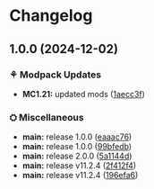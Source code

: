 # Changelog

## 1.0.0 (2024-12-02)


### ⚘ Modpack Updates

* **MC1.21:** updated mods ([1aecc3f](https://github.com/TN-TechNoob/TNVBP-Auto-Publish/commit/1aecc3f5dde4295840d8dbd453188412052fc3c0))


### ⛭ Miscellaneous

* **main:** release 1.0.0 ([eaaac76](https://github.com/TN-TechNoob/TNVBP-Auto-Publish/commit/eaaac766ce3f84a237e1f3c41a2db0f0b9354e9c))
* **main:** release 1.0.0 ([99bfedb](https://github.com/TN-TechNoob/TNVBP-Auto-Publish/commit/99bfedba7612be7aee63bf6120c6f667485a45db))
* **main:** release 2.0.0 ([5a1144d](https://github.com/TN-TechNoob/TNVBP-Auto-Publish/commit/5a1144dfe3796876ceb1c66cee486f44867bb990))
* **main:** release v11.2.4 ([2f412f4](https://github.com/TN-TechNoob/TNVBP-Auto-Publish/commit/2f412f4fc21edc45949cdde86d9d87e07c18d590))
* **main:** release v11.2.4 ([196efa6](https://github.com/TN-TechNoob/TNVBP-Auto-Publish/commit/196efa682e34aef56f0cb98ae6aabd1026f4f6ff))
